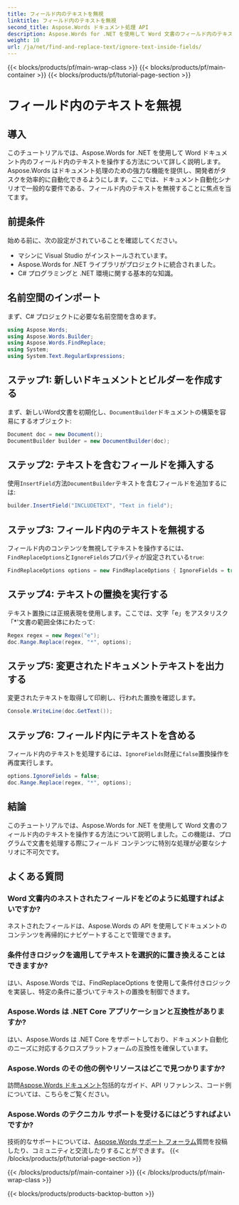 ```yaml
---
title: フィールド内のテキストを無視
linktitle: フィールド内のテキストを無視
second_title: Aspose.Words ドキュメント処理 API
description: Aspose.Words for .NET を使用して Word 文書のフィールド内のテキストを操作する方法を学びます。このチュートリアルでは、実用的な例を使用してステップバイステップのガイダンスを提供します。
weight: 10
url: /ja/net/find-and-replace-text/ignore-text-inside-fields/
---
```


{{< blocks/products/pf/main-wrap-class >}}
{{< blocks/products/pf/main-container >}}
{{< blocks/products/pf/tutorial-page-section >}}

# フィールド内のテキストを無視

## 導入

このチュートリアルでは、Aspose.Words for .NET を使用して Word ドキュメント内のフィールド内のテキストを操作する方法について詳しく説明します。Aspose.Words はドキュメント処理のための強力な機能を提供し、開発者がタスクを効率的に自動化できるようにします。ここでは、ドキュメント自動化シナリオで一般的な要件である、フィールド内のテキストを無視することに焦点を当てます。

## 前提条件

始める前に、次の設定がされていることを確認してください。
- マシンに Visual Studio がインストールされています。
- Aspose.Words for .NET ライブラリがプロジェクトに統合されました。
- C# プログラミングと .NET 環境に関する基本的な知識。

## 名前空間のインポート

まず、C# プロジェクトに必要な名前空間を含めます。
```csharp
using Aspose.Words;
using Aspose.Words.Builder;
using Aspose.Words.FindReplace;
using System;
using System.Text.RegularExpressions;
```

## ステップ1: 新しいドキュメントとビルダーを作成する

まず、新しいWord文書を初期化し、`DocumentBuilder`ドキュメントの構築を容易にするオブジェクト:
```csharp
Document doc = new Document();
DocumentBuilder builder = new DocumentBuilder(doc);
```

## ステップ2: テキストを含むフィールドを挿入する

使用`InsertField`方法`DocumentBuilder`テキストを含むフィールドを追加するには:
```csharp
builder.InsertField("INCLUDETEXT", "Text in field");
```

## ステップ3: フィールド内のテキストを無視する

フィールド内のコンテンツを無視してテキストを操作するには、`FindReplaceOptions`と`IgnoreFields`プロパティが設定されている`true`:
```csharp
FindReplaceOptions options = new FindReplaceOptions { IgnoreFields = true };
```

## ステップ4: テキストの置換を実行する

テキスト置換には正規表現を使用します。ここでは、文字「e」をアスタリスク「*'文書の範囲全体にわたって:
```csharp
Regex regex = new Regex("e");
doc.Range.Replace(regex, "*", options);
```

## ステップ5: 変更されたドキュメントテキストを出力する

変更されたテキストを取得して印刷し、行われた置換を確認します。
```csharp
Console.WriteLine(doc.GetText());
```

## ステップ6: フィールド内にテキストを含める

フィールド内のテキストを処理するには、`IgnoreFields`財産に`false`置換操作を再度実行します。
```csharp
options.IgnoreFields = false;
doc.Range.Replace(regex, "*", options);
```

## 結論

このチュートリアルでは、Aspose.Words for .NET を使用して Word 文書のフィールド内のテキストを操作する方法について説明しました。この機能は、プログラムで文書を処理する際にフィールド コンテンツに特別な処理が必要なシナリオに不可欠です。

## よくある質問

### Word 文書内のネストされたフィールドをどのように処理すればよいですか?
ネストされたフィールドは、Aspose.Words の API を使用してドキュメントのコンテンツを再帰的にナビゲートすることで管理できます。

### 条件付きロジックを適用してテキストを選択的に置き換えることはできますか?
はい、Aspose.Words では、FindReplaceOptions を使用して条件付きロジックを実装し、特定の条件に基づいてテキストの置換を制御できます。

### Aspose.Words は .NET Core アプリケーションと互換性がありますか?
はい、Aspose.Words は .NET Core をサポートしており、ドキュメント自動化のニーズに対応するクロスプラットフォームの互換性を確保しています。

### Aspose.Words のその他の例やリソースはどこで見つかりますか?
訪問[Aspose.Words ドキュメント](https://reference.aspose.com/words/net/)包括的なガイド、API リファレンス、コード例については、こちらをご覧ください。

### Aspose.Words のテクニカル サポートを受けるにはどうすればよいですか?
技術的なサポートについては、[Aspose.Words サポート フォーラム](https://forum.aspose.com/c/words/8)質問を投稿したり、コミュニティと交流したりすることができます。
{{< /blocks/products/pf/tutorial-page-section >}}

{{< /blocks/products/pf/main-container >}}
{{< /blocks/products/pf/main-wrap-class >}}

{{< blocks/products/products-backtop-button >}}
